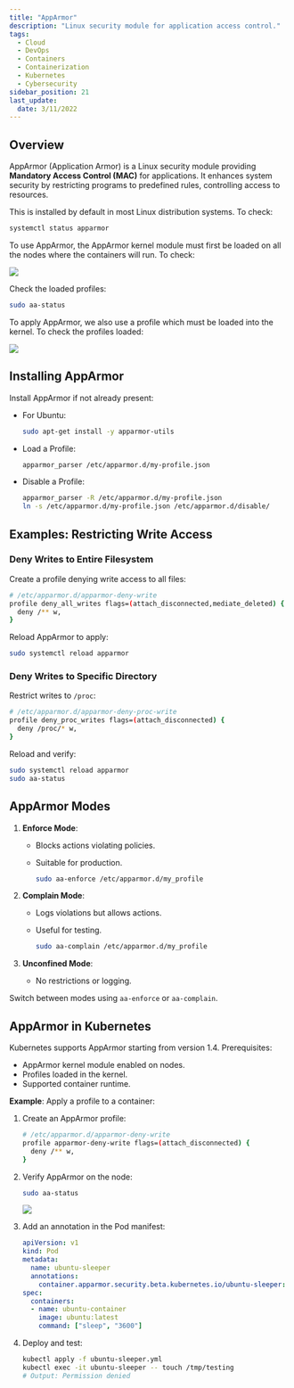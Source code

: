```yaml
---
title: "AppArmor"
description: "Linux security module for application access control."
tags:
  - Cloud
  - DevOps
  - Containers
  - Containerization
  - Kubernetes
  - Cybersecurity
sidebar_position: 21
last_update:
  date: 3/11/2022
---
```



## Overview

AppArmor (Application Armor) is a Linux security module providing **Mandatory Access Control (MAC)** for applications. It enhances system security by restricting programs to predefined rules, controlling access to resources.

This is installed by default in most Linux distribution systems. To check:

```bash
systemctl status apparmor 
```

To use AppArmor, the AppArmor kernel module must first be loaded on all the nodes where the containers will run. To check:

<div class='img-center'>

![](/img/docs/check-if-apparmor-is-loaded-or-not.png)

</div>



Check the loaded profiles:

```bash
sudo aa-status
```

To apply AppArmor, we also use a profile which must be loaded into the kernel. To check the profiles loaded:

<div class='img-center'>

![](/img/docs/check-apparmor-profiles-loaded-onto-the-kernel.png)

</div>




## Installing AppArmor

Install AppArmor if not already present:

- For Ubuntu:  

   ```bash
   sudo apt-get install -y apparmor-utils
   ```

- Load a Profile:  

   ```bash
   apparmor_parser /etc/apparmor.d/my-profile.json
   ```

- Disable a Profile:  

   ```bash
   apparmor_parser -R /etc/apparmor.d/my-profile.json
   ln -s /etc/apparmor.d/my-profile.json /etc/apparmor.d/disable/
   ```




## Examples: Restricting Write Access

### Deny Writes to Entire Filesystem  

Create a profile denying write access to all files:

```bash
# /etc/apparmor.d/apparmor-deny-write
profile deny_all_writes flags=(attach_disconnected,mediate_deleted) {
  deny /** w,
}
```

Reload AppArmor to apply:  

```bash
sudo systemctl reload apparmor
```

### Deny Writes to Specific Directory  

Restrict writes to `/proc`: 
 
```bash
# /etc/apparmor.d/apparmor-deny-proc-write
profile deny_proc_writes flags=(attach_disconnected) {
  deny /proc/* w,
}
```

Reload and verify: 
 
```bash
sudo systemctl reload apparmor
sudo aa-status
```



## AppArmor Modes

1. **Enforce Mode**:  
   - Blocks actions violating policies.  
   - Suitable for production.  
      
      ```bash
      sudo aa-enforce /etc/apparmor.d/my_profile
      ```

2. **Complain Mode**:  
   - Logs violations but allows actions.  
   - Useful for testing.  
   
      ```bash
      sudo aa-complain /etc/apparmor.d/my_profile
      ```

3. **Unconfined Mode**:  
   - No restrictions or logging.  

Switch between modes using `aa-enforce` or `aa-complain`.


## AppArmor in Kubernetes

Kubernetes supports AppArmor starting from version 1.4. Prerequisites:

- AppArmor kernel module enabled on nodes.
- Profiles loaded in the kernel.
- Supported container runtime.

**Example**: Apply a profile to a container:

1. Create an AppArmor profile:
   ```bash
   # /etc/apparmor.d/apparmor-deny-write
   profile apparmor-deny-write flags=(attach_disconnected) {
     deny /** w,
   }
   ```

2. Verify AppArmor on the node:
   ```bash
   sudo aa-status
   ```

   <div class='img-center'>

   ![](/img/docs/apparmor-verify-if-profile-is-loaded-before-running.png)

   </div>




3. Add an annotation in the Pod manifest:
   ```yaml
   apiVersion: v1
   kind: Pod
   metadata:
     name: ubuntu-sleeper
     annotations:
       container.apparmor.security.beta.kubernetes.io/ubuntu-sleeper: localhost/apparmor-deny-write
   spec:
     containers:
     - name: ubuntu-container
       image: ubuntu:latest
       command: ["sleep", "3600"]
   ```

4. Deploy and test:
   ```bash
   kubectl apply -f ubuntu-sleeper.yml
   kubectl exec -it ubuntu-sleeper -- touch /tmp/testing
   # Output: Permission denied
   ```